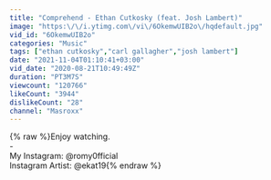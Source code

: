 ```yaml
---
title: "Comprehend - Ethan Cutkosky (feat. Josh Lambert)"
image: "https:\/\/i.ytimg.com\/vi\/6OkemwUIB2o\/hqdefault.jpg"
vid_id: "6OkemwUIB2o"
categories: "Music"
tags: ["ethan cutkosky","carl gallagher","josh lambert"]
date: "2021-11-04T01:10:41+03:00"
vid_date: "2020-08-21T10:49:49Z"
duration: "PT3M7S"
viewcount: "120766"
likeCount: "3944"
dislikeCount: "28"
channel: "Masroxx"
---
```

{% raw %}Enjoy watching.<br />-<br />My Instagram: @romy0fficial<br />Instagram Аrtist: @ekat19{% endraw %}
